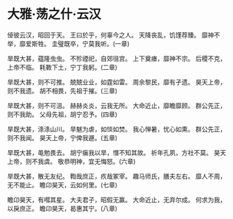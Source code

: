 # 大雅·荡之什·云汉

倬彼云汉，昭回于天。
王曰於乎，何辜今之人。
天降丧乱，饥馑荐臻。
靡神不举，靡爱斯牲。
圭璧既卒，宁莫我听。(一章)

旱既大甚，蕴隆虫虫。
不殄禋祀，自郊徂宫。
上下奠瘗，靡神不宗。
后稷不克，上帝不临。
耗斁下土，宁丁我躬。(二章)

旱既大甚，则不可推。
兢兢业业，如霆如雷。
周余黎民，靡有孑遗。
昊天上帝，则不我遗。
胡不相畏，先祖于摧。(三章)

旱既大甚，则不可沮。
赫赫炎炎，云我无所。
大命近止，靡瞻靡顾。
群公先正，则不我助。
父母先祖，胡宁忍予。(四章)

旱既大甚，涤涤山川。
旱魃为虐，如惔如焚。
我心惮暑，忧心如熏。
群公先正，则不我闻。
昊天上帝，宁俾我遯。(五章)

旱既大甚，黾勉畏去。
胡宁瘨我以旱，憯不知其故。
祈年孔夙，方社不莫。
昊天上帝，则不我虞。
敬恭明神，宜无悔怒。(六章)

旱既大甚，散无友纪。
鞫哉庶正，疚哉冢宰。
趣马师氏，膳夫左右。
靡人不周，无不能止。
瞻卬昊天，云如何里。(七章)

瞻卬昊天，有嘒其星。
大夫君子，昭假无赢。
大命近止，无弃尔成。
何求为我，以戾庶正。
瞻卬昊天，曷惠其宁。(八章)

